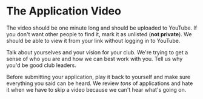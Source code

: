 # The Application Video

The video should be one minute long and should be uploaded to YouTube.
If you don't want other people to find it, mark it as unlisted (**not private**).
We should be able to view it from your link without logging in to YouTube.

Talk about yourselves and your vision for your club.
We're trying to get a sense of who you are and how we can best work with you.
Tell us why you'd be good club leaders.

Before submitting your application, play it back to yourself and make sure everything you said can be heard.
We review _tons_ of applications and hate it when we have to skip a video because we can't hear what's going on.

